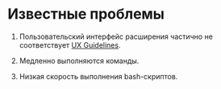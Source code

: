 # Известные проблемы

1. Пользовательский интерфейс расширения частично не соответствует [UX Guidelines](https://code.visualstudio.com/api/ux-guidelines/overview).

2. Медленно выполняются команды.

4. Низкая скорость выполнения bash-скриптов.
